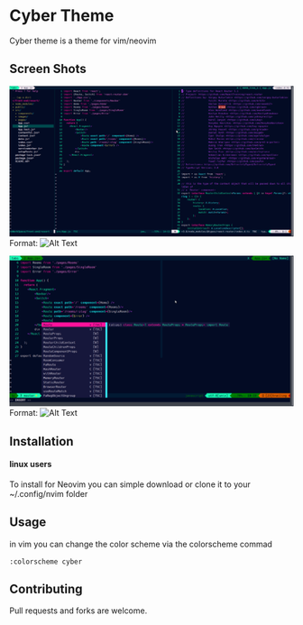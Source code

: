 # Cyber Theme

Cyber theme is a theme for vim/neovim

## Screen Shots
![cyber theme with split screens](/images/cyber-screenshot.png)
Format: ![Alt Text](url)

![GitHub Logo](/images/cyber-autocomplete.png)
Format: ![Alt Text](url)

## Installation

#### linux users
To install for Neovim you can simple download or clone it to your ~/.config/nvim
folder

## Usage

in vim you can change the color scheme via the colorscheme commad 
```vim
:colorscheme cyber
```

## Contributing
Pull requests and forks are welcome.

